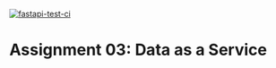 [![fastapi-test-ci](https://github.com/BigDataIA-Spring2023-Team-08/assignment03-data-as-a-service/actions/workflows/fastapi-test.yml/badge.svg)](https://github.com/BigDataIA-Spring2023-Team-08/assignment03-data-as-a-service/actions/workflows/fastapi-test.yml)

# Assignment 03: Data as a Service
